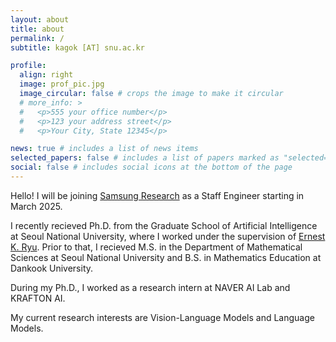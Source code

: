 ```yaml
---
layout: about
title: about
permalink: /
subtitle: kagok [AT] snu.ac.kr

profile:
  align: right
  image: prof_pic.jpg
  image_circular: false # crops the image to make it circular
  # more_info: >
  #   <p>555 your office number</p>
  #   <p>123 your address street</p>
  #   <p>Your City, State 12345</p>

news: true # includes a list of news items
selected_papers: false # includes a list of papers marked as "selected={true}"
social: false # includes social icons at the bottom of the page
---
```

Hello! I will be joining [Samsung Research](https://research.samsung.com) as a Staff Engineer starting in March 2025.

I recently recieved Ph.D. from the Graduate School of Artificial Intelligence at Seoul National University, where I worked under the supervision of [Ernest K. Ryu](https://ernestryu.com/). Prior to that, I recieved M.S. in the Department of Mathematical Sciences at Seoul National University and B.S. in Mathematics Education at Dankook University.

During my Ph.D., I worked as a research intern at NAVER AI Lab and KRAFTON AI.

My current research interests are Vision-Language Models and Language Models.
